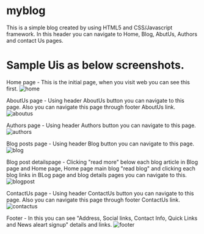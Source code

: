 # myblog

This is a simple blog created by using HTML5 and CSS/Javascript framework.
In this header you can navigate to Home, Blog, AbutUs, Authors and contact Us pages.

# Sample Uis as below screenshots.

Home page - This is the initial page, when you visit web you can see this first.
![home](https://user-images.githubusercontent.com/43163445/230443594-c4dcd12d-8ada-4437-a615-c9ddc1409909.png)

AboutUs page - Using header AboutUs button you can navigate to this page. Also you can navigate this page through footer AboutUs link.  
![aboutus](https://user-images.githubusercontent.com/43163445/230443443-e27cb651-0bd3-4b08-b0fc-17a3c7d4831b.png)

Authors page - Using header Authors button you can navigate to this page.
![authors](https://user-images.githubusercontent.com/43163445/230443465-d6bba12e-e5cc-411b-8005-4572c3027f12.png)

Blog posts page -  Using header Blog button you can navigate to this page. 
![blog](https://user-images.githubusercontent.com/43163445/230443484-b0c49085-3f35-414a-93de-60a63e0b2cd8.png)

Blog post detailspage - Clicking "read more" below each blog article in Blog page and Home page, Home page main blog "read blog" and clicking each blog links in BLog page and blog details pages you can navigate to this.
![blogpost](https://user-images.githubusercontent.com/43163445/230443496-25ff0501-1d28-462a-b9ab-92a97be84992.png)

ContactUs page -  Using header ContactUs button you can navigate to this page. Also you can navigate this page through footer ContactUs link.  
![contactus](https://user-images.githubusercontent.com/43163445/230443530-34a2eb7c-fc1b-4e46-97ae-e5f1e4bc6f2a.png)

Footer - In this you can see "Address, Social links, Contact Info, Quick Links and News aleart signup" details and links.
![footer](https://user-images.githubusercontent.com/43163445/230443624-bbd14a8e-f0bb-426a-a5a8-6b13106ee563.png)
